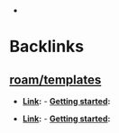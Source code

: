 - 

# Backlinks
## [roam/templates](<roam/templates.md>)
- **[Link](<Link.md>):**
        - **[Getting started](<Getting started.md>):**

- **[Link](<Link.md>):**
        - **[Getting started](<Getting started.md>):**

